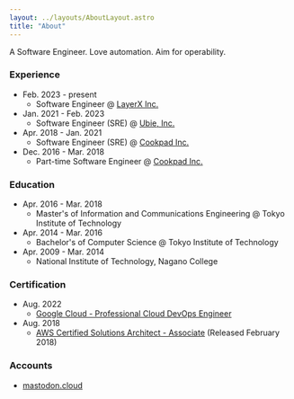 ```yaml
---
layout: ../layouts/AboutLayout.astro
title: "About"
---
```


A Software Engineer. Love automation. Aim for operability.

### Experience

- Feb. 2023 - present
    - Software Engineer @ [LayerX Inc.](https://layerx.co.jp/)
- Jan. 2021 - Feb. 2023
    - Software Engineer (SRE) @ [Ubie, Inc.](https://ubie.life/)
- Apr. 2018 - Jan. 2021
    - Software Engineer (SRE) @ [Cookpad Inc.](https://info.cookpad.com/)
- Dec. 2016 - Mar. 2018
    - Part-time Software Engineer @ [Cookpad Inc.](https://info.cookpad.com/)

### Education

- Apr. 2016 - Mar. 2018
    - Master's of Information and Communications Engineering @ Tokyo Institute of Technology
- Apr. 2014 - Mar. 2016
    - Bachelor's of Computer Science @ Tokyo Institute of Technology
- Apr. 2009 - Mar. 2014
    - National Institute of Technology, Nagano College

### Certification

- Aug. 2022
    - [Google Cloud - Professional Cloud DevOps Engineer](https://cloud.google.com/certification/cloud-devops-engineer)
- Aug. 2018
    - [AWS Certified Solutions Architect - Associate](https://aws.amazon.com/certification/certified-solutions-architect-associate/) (Released February 2018)

### Accounts

<ul>
  <li><a rel="me" href="https://mastodon.cloud/@itkq">mastodon.cloud</a></li>
</ul>
